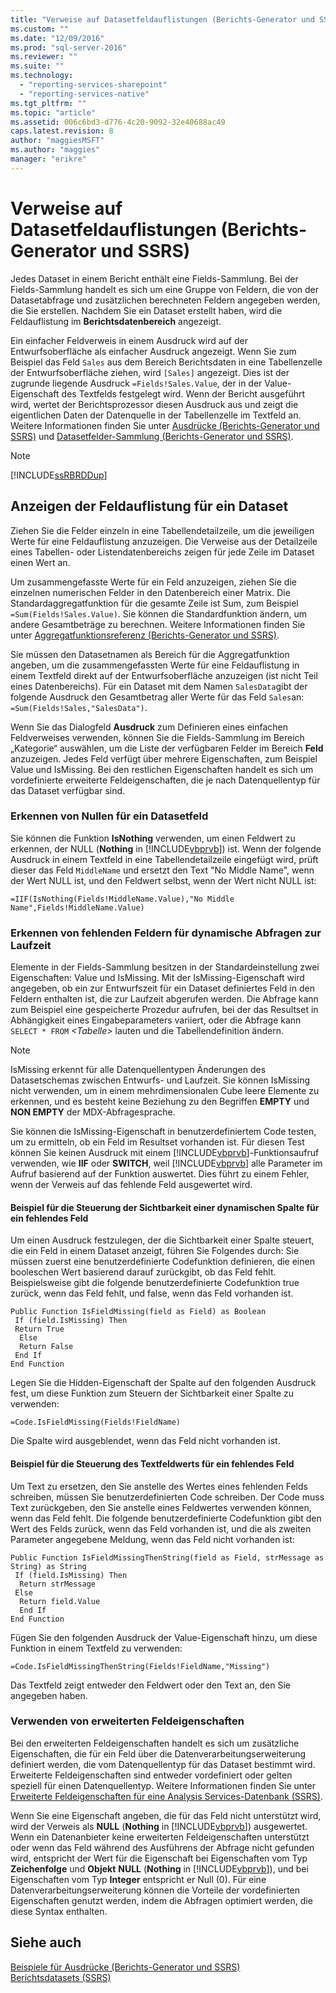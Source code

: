 ```yaml
---
title: "Verweise auf Datasetfeldauflistungen (Berichts-Generator und SSRS) | Microsoft Docs"
ms.custom: ""
ms.date: "12/09/2016"
ms.prod: "sql-server-2016"
ms.reviewer: ""
ms.suite: ""
ms.technology: 
  - "reporting-services-sharepoint"
  - "reporting-services-native"
ms.tgt_pltfrm: ""
ms.topic: "article"
ms.assetid: 006c6bd3-d776-4c20-9092-32e40688ac49
caps.latest.revision: 8
author: "maggiesMSFT"
ms.author: "maggies"
manager: "erikre"
---
```

# Verweise auf Datasetfeldauflistungen (Berichts-Generator und SSRS)
  Jedes Dataset in einem Bericht enthält eine Fields-Sammlung. Bei der Fields-Sammlung handelt es sich um eine Gruppe von Feldern, die von der Datasetabfrage und zusätzlichen berechneten Feldern angegeben werden, die Sie erstellen. Nachdem Sie ein Dataset erstellt haben, wird die Feldauflistung im **Berichtsdatenbereich** angezeigt.  
  
 Ein einfacher Feldverweis in einem Ausdruck wird auf der Entwurfsoberfläche als einfacher Ausdruck angezeigt. Wenn Sie zum Beispiel das Feld `Sales` aus dem Bereich Berichtsdaten in eine Tabellenzelle der Entwurfsoberfläche ziehen, wird `[Sales]` angezeigt. Dies ist der zugrunde liegende Ausdruck `=Fields!Sales.Value`, der in der Value-Eigenschaft des Textfelds festgelegt wird. Wenn der Bericht ausgeführt wird, wertet der Berichtsprozessor diesen Ausdruck aus und zeigt die eigentlichen Daten der Datenquelle in der Tabellenzelle im Textfeld an. Weitere Informationen finden Sie unter [Ausdrücke &#40;Berichts-Generator und SSRS&#41;](../../reporting-services/report-design/expressions-report-builder-and-ssrs.md) und [Datasetfelder-Sammlung &#40;Berichts-Generator und SSRS&#41;](../../reporting-services/report-data/dataset-fields-collection-report-builder-and-ssrs.md).  
  
> [!NOTE]  
>  [!INCLUDE[ssRBRDDup](../../includes/ssrbrddup-md.md)]  
  
## Anzeigen der Feldauflistung für ein Dataset  
 Ziehen Sie die Felder einzeln in eine Tabellendetailzeile, um die jeweiligen Werte für eine Feldauflistung anzuzeigen. Die Verweise aus der Detailzeile eines Tabellen- oder Listendatenbereichs zeigen für jede Zeile im Dataset einen Wert an.  
  
 Um zusammengefasste Werte für ein Feld anzuzeigen, ziehen Sie die einzelnen numerischen Felder in den Datenbereich einer Matrix. Die Standardaggregatfunktion für die gesamte Zeile ist Sum, zum Beispiel `=Sum(Fields!Sales.Value)`. Sie können die Standardfunktion ändern, um andere Gesamtbeträge zu berechnen. Weitere Informationen finden Sie unter [Aggregatfunktionsreferenz &#40;Berichts-Generator und SSRS&#41;](../../reporting-services/report-design/aggregate-functions-reference-report-builder-and-ssrs.md).  
  
 Sie müssen den Datasetnamen als Bereich für die Aggregatfunktion angeben, um die zusammengefassten Werte für eine Feldauflistung in einem Textfeld direkt auf der Entwurfsoberfläche anzuzeigen (ist nicht Teil eines Datenbereichs). Für ein Dataset mit dem Namen `SalesData`gibt der folgende Ausdruck den Gesamtbetrag aller Werte für das Feld `Sales`an: `=Sum(Fields!Sales,"SalesData")`.  
  
 Wenn Sie das Dialogfeld **Ausdruck** zum Definieren eines einfachen Feldverweises verwenden, können Sie die Fields-Sammlung im Bereich „Kategorie“ auswählen, um die Liste der verfügbaren Felder im Bereich **Feld** anzuzeigen. Jedes Feld verfügt über mehrere Eigenschaften, zum Beispiel Value und IsMissing. Bei den restlichen Eigenschaften handelt es sich um vordefinierte erweiterte Feldeigenschaften, die je nach Datenquellentyp für das Dataset verfügbar sind.  
  
### Erkennen von Nullen für ein Datasetfeld  
 Sie können die Funktion **IsNothing** verwenden, um einen Feldwert zu erkennen, der NULL (**Nothing** in [!INCLUDE[vbprvb](../../includes/vbprvb-md.md)]) ist. Wenn der folgende Ausdruck in einem Textfeld in eine Tabellendetailzeile eingefügt wird, prüft dieser das Feld `MiddleName` und ersetzt den Text "No Middle Name", wenn der Wert NULL ist, und den Feldwert selbst, wenn der Wert nicht NULL ist:  
  
 `=IIF(IsNothing(Fields!MiddleName.Value),"No Middle Name",Fields!MiddleName.Value)`  
  
### Erkennen von fehlenden Feldern für dynamische Abfragen zur Laufzeit  
 Elemente in der Fields-Sammlung besitzen in der Standardeinstellung zwei Eigenschaften: Value und IsMissing. Mit der IsMissing-Eigenschaft wird angegeben, ob ein zur Entwurfszeit für ein Dataset definiertes Feld in den Feldern enthalten ist, die zur Laufzeit abgerufen werden. Die Abfrage kann zum Beispiel eine gespeicherte Prozedur aufrufen, bei der das Resultset in Abhängigkeit eines Eingabeparameters variiert, oder die Abfrage kann `SELECT * FROM` *\<Tabelle>* lauten und die Tabellendefinition ändern.  
  
> [!NOTE]  
>  IsMissing erkennt für alle Datenquellentypen Änderungen des Datasetschemas zwischen Entwurfs- und Laufzeit. Sie können IsMissing nicht verwenden, um in einem mehrdimensionalen Cube leere Elemente zu erkennen, und es besteht keine Beziehung zu den Begriffen **EMPTY** und **NON EMPTY** der MDX-Abfragesprache.  
  
 Sie können die IsMissing-Eigenschaft in benutzerdefiniertem Code testen, um zu ermitteln, ob ein Feld im Resultset vorhanden ist. Für diesen Test können Sie keinen Ausdruck mit einem [!INCLUDE[vbprvb](../../includes/vbprvb-md.md)]-Funktionsaufruf verwenden, wie **IIF** oder **SWITCH**, weil [!INCLUDE[vbprvb](../../includes/vbprvb-md.md)] alle Parameter im Aufruf basierend auf der Funktion auswertet. Dies führt zu einem Fehler, wenn der Verweis auf das fehlende Feld ausgewertet wird.  
  
#### Beispiel für die Steuerung der Sichtbarkeit einer dynamischen Spalte für ein fehlendes Feld  
 Um einen Ausdruck festzulegen, der die Sichtbarkeit einer Spalte steuert, die ein Feld in einem Dataset anzeigt, führen Sie Folgendes durch: Sie müssen zuerst eine benutzerdefinierte Codefunktion definieren, die einen booleschen Wert basierend darauf zurückgibt, ob das Feld fehlt. Beispielsweise gibt die folgende benutzerdefinierte Codefunktion true zurück, wenn das Feld fehlt, und false, wenn das Feld vorhanden ist.  
  
```  
Public Function IsFieldMissing(field as Field) as Boolean  
 If (field.IsMissing) Then  
 Return True  
  Else   
  Return False  
 End If  
End Function  
```  
  
 Legen Sie die Hidden-Eigenschaft der Spalte auf den folgenden Ausdruck fest, um diese Funktion zum Steuern der Sichtbarkeit einer Spalte zu verwenden:  
  
 `=Code.IsFieldMissing(Fields!FieldName)`  
  
 Die Spalte wird ausgeblendet, wenn das Feld nicht vorhanden ist.  
  
#### Beispiel für die Steuerung des Textfeldwerts für ein fehlendes Feld  
 Um Text zu ersetzen, den Sie anstelle des Wertes eines fehlenden Felds schreiben, müssen Sie benutzerdefinierten Code schreiben. Der Code muss Text zurückgeben, den Sie anstelle eines Feldwertes verwenden können, wenn das Feld fehlt. Die folgende benutzerdefinierte Codefunktion gibt den Wert des Felds zurück, wenn das Feld vorhanden ist, und die als zweiten Parameter angegebene Meldung, wenn das Feld nicht vorhanden ist:  
  
```  
Public Function IsFieldMissingThenString(field as Field, strMessage as String) as String  
 If (field.IsMissing) Then  
  Return strMessage  
 Else   
  Return field.Value  
  End If  
End Function  
```  
  
 Fügen Sie den folgenden Ausdruck der Value-Eigenschaft hinzu, um diese Funktion in einem Textfeld zu verwenden:  
  
 `=Code.IsFieldMissingThenString(Fields!FieldName,"Missing")`  
  
 Das Textfeld zeigt entweder den Feldwert oder den Text an, den Sie angegeben haben.  
  
### Verwenden von erweiterten Feldeigenschaften  
 Bei den erweiterten Feldeigenschaften handelt es sich um zusätzliche Eigenschaften, die für ein Feld über die Datenverarbeitungserweiterung definiert werden, die vom Datenquellentyp für das Dataset bestimmt wird. Erweiterte Feldeigenschaften sind entweder vordefiniert oder gelten speziell für einen Datenquellentyp. Weitere Informationen finden Sie unter [Erweiterte Feldeigenschaften für eine Analysis Services-Datenbank &#40;SSRS&#41;](../../reporting-services/report-data/extended-field-properties-for-an-analysis-services-database-ssrs.md).  
  
 Wenn Sie eine Eigenschaft angeben, die für das Feld nicht unterstützt wird, wird der Verweis als **NULL** (**Nothing** in [!INCLUDE[vbprvb](../../includes/vbprvb-md.md)]) ausgewertet. Wenn ein Datenanbieter keine erweiterten Feldeigenschaften unterstützt oder wenn das Feld während des Ausführens der Abfrage nicht gefunden wird, entspricht der Wert für die Eigenschaft bei Eigenschaften vom Typ **Zeichenfolge** und **Objekt** **NULL** (**Nothing** in [!INCLUDE[vbprvb](../../includes/vbprvb-md.md)]), und bei Eigenschaften vom Typ **Integer** entspricht er Null (0). Für eine Datenverarbeitungserweiterung können die Vorteile der vordefinierten Eigenschaften genutzt werden, indem die Abfragen optimiert werden, die diese Syntax enthalten.  
  
## Siehe auch  
 [Beispiele für Ausdrücke &#40;Berichts-Generator und SSRS&#41;](../../reporting-services/report-design/expression-examples-report-builder-and-ssrs.md)   
 [Berichtsdatasets &#40;SSRS&#41;](../../reporting-services/report-data/report-datasets-ssrs.md)  
  
  
